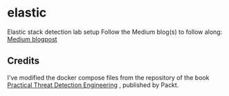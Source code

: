 # elastic
Elastic stack detection lab setup
Follow the Medium blog(s) to follow along: [Medium blogpost](https://medium.com/@bastradamus/how-to-create-a-detection-engineering-lab-part-1-8dacc52001b5
)

## Credits
I've modified the docker compose files from the repository of the book [Practical Threat Detection Engineering](https://www.packtpub.com/en-us/product/practical-threat-detection-engineering-9781801076715) , published by Packt.
